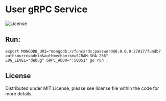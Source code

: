 # User gRPC Service

![License](https://img.shields.io/dub/l/vibe-d.svg)

## Run:

```shell
export MONGODB_URI="mongodb://funcards:password@0.0.0.0:27017/fundb?authsource=admin&authmechanism=SCRAM-SHA-256"
LOG_LEVEL="debug" GRPC_ADDR=":50051" go run .
```

## License

Distributed under MIT License, please see license file within the code for more details.
